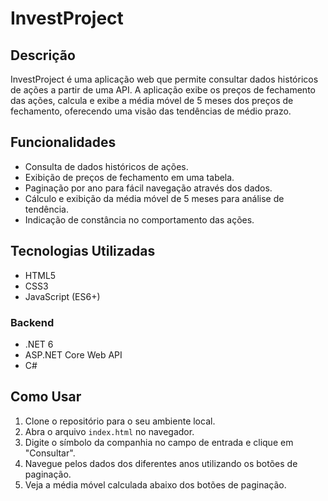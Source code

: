 # InvestProject

## Descrição
InvestProject é uma aplicação web que permite consultar dados históricos de ações a partir de uma API. A aplicação exibe os preços de fechamento das ações, calcula e exibe a média móvel de 5 meses dos preços de fechamento, oferecendo uma visão das tendências de médio prazo.

## Funcionalidades
- Consulta de dados históricos de ações.
- Exibição de preços de fechamento em uma tabela.
- Paginação por ano para fácil navegação através dos dados.
- Cálculo e exibição da média móvel de 5 meses para análise de tendência.
- Indicação de constância no comportamento das ações.

## Tecnologias Utilizadas
- HTML5
- CSS3
- JavaScript (ES6+)

### Backend
- .NET 6
- ASP.NET Core Web API
- C#

## Como Usar
1. Clone o repositório para o seu ambiente local.
2. Abra o arquivo `index.html` no navegador.
3. Digite o símbolo da companhia no campo de entrada e clique em "Consultar".
4. Navegue pelos dados dos diferentes anos utilizando os botões de paginação.
5. Veja a média móvel calculada abaixo dos botões de paginação.
